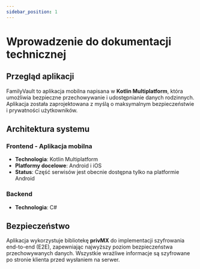 ```yaml
---
sidebar_position: 1
---
```


# Wprowadzenie do dokumentacji technicznej

## Przegląd aplikacji

FamilyVault to aplikacja mobilna napisana w **Kotlin Multiplatform**, która umożliwia bezpieczne przechowywanie i udostępnianie danych rodzinnych. Aplikacja została zaprojektowana z myślą o maksymalnym bezpieczeństwie i prywatności użytkowników.

## Architektura systemu

### Frontend - Aplikacja mobilna
- **Technologia**: Kotlin Multiplatform
- **Platformy docelowe**: Android i iOS
- **Status**: Część serwisów jest obecnie dostępna tylko na platformie Android

### Backend
- **Technologia**: C#

## Bezpieczeństwo

Aplikacja wykorzystuje bibliotekę **privMX** do implementacji szyfrowania end-to-end (E2E), zapewniając najwyższy poziom bezpieczeństwa przechowywanych danych. Wszystkie wrażliwe informacje są szyfrowane po stronie klienta przed wysłaniem na serwer.

